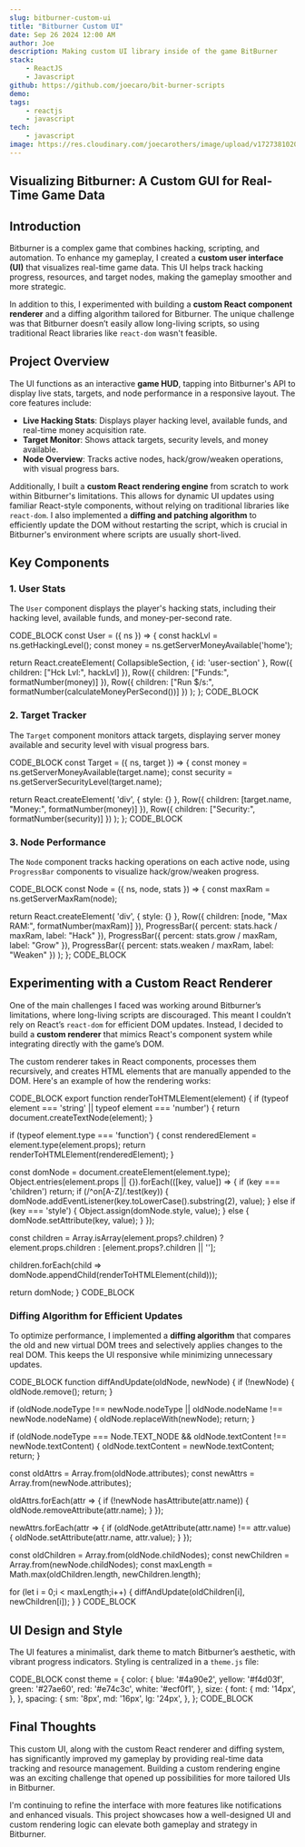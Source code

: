 ```yaml
---
slug: bitburner-custom-ui
title: "Bitburner Custom UI"
date: Sep 26 2024 12:00 AM
author: Joe
description: Making custom UI library inside of the game BitBurner
stack:
    - ReactJS
    - Javascript
github: https://github.com/joecaro/bit-burner-scripts
demo: 
tags:
    - reactjs
    - javascript
tech:
    - javascript
image: https://res.cloudinary.com/joecarothers/image/upload/v1727381020/misc/Projects/Device_Shots_2.0_Mockup_o5exzf.png
---
```


## Visualizing Bitburner: A Custom GUI for Real-Time Game Data

## Introduction

Bitburner is a complex game that combines hacking, scripting, and automation. To enhance my gameplay, I created a **custom user interface (UI)** that visualizes real-time game data. This UI helps track hacking progress, resources, and target nodes, making the gameplay smoother and more strategic.

In addition to this, I experimented with building a **custom React component renderer** and a diffing algorithm tailored for Bitburner. The unique challenge was that Bitburner doesn’t easily allow long-living scripts, so using traditional React libraries like `react-dom` wasn't feasible.

## Project Overview

The UI functions as an interactive **game HUD**, tapping into Bitburner's API to display live stats, targets, and node performance in a responsive layout. The core features include:

- **Live Hacking Stats**: Displays player hacking level, available funds, and real-time money acquisition rate.
- **Target Monitor**: Shows attack targets, security levels, and money available.
- **Node Overview**: Tracks active nodes, hack/grow/weaken operations, with visual progress bars.

Additionally, I built a **custom React rendering engine** from scratch to work within Bitburner's limitations. This allows for dynamic UI updates using familiar React-style components, without relying on traditional libraries like `react-dom`. I also implemented a **diffing and patching algorithm** to efficiently update the DOM without restarting the script, which is crucial in Bitburner's environment where scripts are usually short-lived.

## Key Components

### 1. User Stats

The `User` component displays the player's hacking stats, including their hacking level, available funds, and money-per-second rate.

CODE_BLOCK
const User = ({ ns }) => {
  const hackLvl = ns.getHackingLevel();
  const money = ns.getServerMoneyAvailable('home');

  return React.createElement(
    CollapsibleSection,
    { id: 'user-section' },
    Row({ children: ["Hck Lvl:", hackLvl] }),
    Row({ children: ["Funds:", formatNumber(money)] }),
    Row({ children: ["Run $/s:", formatNumber(calculateMoneyPerSecond())] })
  );
};
CODE_BLOCK

### 2. Target Tracker

The `Target` component monitors attack targets, displaying server money available and security level with visual progress bars.

CODE_BLOCK
const Target = ({ ns, target }) => {
  const money = ns.getServerMoneyAvailable(target.name);
  const security = ns.getServerSecurityLevel(target.name);

  return React.createElement(
    'div',
    { style: {} },
    Row({ children: [target.name, "Money:", formatNumber(money)] }),
    Row({ children: ["Security:", formatNumber(security)] })
  );
};
CODE_BLOCK

### 3. Node Performance

The `Node` component tracks hacking operations on each active node, using `ProgressBar` components to visualize hack/grow/weaken progress.

CODE_BLOCK
const Node = ({ ns, node, stats }) => {
  const maxRam = ns.getServerMaxRam(node);

  return React.createElement(
    'div',
    { style: {} },
    Row({ children: [node, "Max RAM:", formatNumber(maxRam)] }),
    ProgressBar({ percent: stats.hack / maxRam, label: "Hack" }),
    ProgressBar({ percent: stats.grow / maxRam, label: "Grow" }),
    ProgressBar({ percent: stats.weaken / maxRam, label: "Weaken" })
  );
};
CODE_BLOCK

## Experimenting with a Custom React Renderer

One of the main challenges I faced was working around Bitburner’s limitations, where long-living scripts are discouraged. This meant I couldn’t rely on React’s `react-dom` for efficient DOM updates. Instead, I decided to build a **custom renderer** that mimics React's component system while integrating directly with the game’s DOM.

The custom renderer takes in React components, processes them recursively, and creates HTML elements that are manually appended to the DOM. Here's an example of how the rendering works:

CODE_BLOCK
export function renderToHTMLElement(element) {
  if (typeof element === 'string' || typeof element === 'number') {
    return document.createTextNode(element);
  }

  if (typeof element.type === 'function') {
    const renderedElement = element.type(element.props);
    return renderToHTMLElement(renderedElement);
  }

  const domNode = document.createElement(element.type);
  Object.entries(element.props || {}).forEach(([key, value]) => {
    if (key === 'children') return;
    if (/^on[A-Z]/.test(key)) {
      domNode.addEventListener(key.toLowerCase().substring(2), value);
    } else if (key === 'style') {
      Object.assign(domNode.style, value);
    } else {
      domNode.setAttribute(key, value);
    }
  });

  const children = Array.isArray(element.props?.children)
    ? element.props.children
    : [element.props?.children || ''];

  children.forEach(child => domNode.appendChild(renderToHTMLElement(child)));

  return domNode;
}
CODE_BLOCK

### Diffing Algorithm for Efficient Updates

To optimize performance, I implemented a **diffing algorithm** that compares the old and new virtual DOM trees and selectively applies changes to the real DOM. This keeps the UI responsive while minimizing unnecessary updates.

CODE_BLOCK
function diffAndUpdate(oldNode, newNode) {
  if (!newNode) {
    oldNode.remove();
    return;
  }

  if (oldNode.nodeType !== newNode.nodeType || oldNode.nodeName !== newNode.nodeName) {
    oldNode.replaceWith(newNode);
    return;
  }

  if (oldNode.nodeType === Node.TEXT_NODE && oldNode.textContent !== newNode.textContent) {
    oldNode.textContent = newNode.textContent;
    return;
  }

  const oldAttrs = Array.from(oldNode.attributes);
  const newAttrs = Array.from(newNode.attributes);

  oldAttrs.forEach(attr => {
    if (!newNode hasAttribute(attr.name)) {
      oldNode.removeAttribute(attr.name);
    }
  });

  newAttrs.forEach(attr => {
    if (oldNode.getAttribute(attr.name) !== attr.value) {
      oldNode.setAttribute(attr.name, attr.value);
    }
  });

  const oldChildren = Array.from(oldNode.childNodes);
  const newChildren = Array.from(newNode.childNodes);
  const maxLength = Math.max(oldChildren.length, newChildren.length);

  for (let i = 0;i < maxLength;i++) {
    diffAndUpdate(oldChildren[i], newChildren[i]);
  }
}
CODE_BLOCK

## UI Design and Style

The UI features a minimalist, dark theme to match Bitburner’s aesthetic, with vibrant progress indicators. Styling is centralized in a `theme.js` file:

CODE_BLOCK
const theme = {
  color: {
    blue: '#4a90e2',
    yellow: '#f4d03f',
    green: '#27ae60',
    red: '#e74c3c',
    white: '#ecf0f1',
  },
  size: {
    font: {
      md: '14px',
    },
  },
  spacing: {
    sm: '8px',
    md: '16px',
    lg: '24px',
  },
};
CODE_BLOCK

## Final Thoughts

This custom UI, along with the custom React renderer and diffing system, has significantly improved my gameplay by providing real-time data tracking and resource management. Building a custom rendering engine was an exciting challenge that opened up possibilities for more tailored UIs in Bitburner.

I'm continuing to refine the interface with more features like notifications and enhanced visuals. This project showcases how a well-designed UI and custom rendering logic can elevate both gameplay and strategy in Bitburner.
